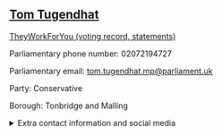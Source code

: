 ## <a href="https://members.parliament.uk/member/4462/contact">Tom Tugendhat</a>

<a href="https://www.theyworkforyou.com/mp/25374/thomas_tugendhat/tonbridge_and_malling">TheyWorkForYou (voting record, statements)</a> 

Parliamentary phone number: 02072194727 

Parliamentary email: tom.tugendhat.mp@parliament.uk 

Party: Conservative 

Borough: Tonbridge and Malling 

<details><summary>Extra contact information and social media</summary> 
<li>Website: http://www.tomtugendhat.org.uk/</li>
<li>Twitter: https://twitter.com/tomtugendhat</li>
<li>Constituency office phone number:</li>
<li>Constituency office email:</li>
<li>Facebook:</li>
<li>Instagram:</li>
<li>Youtube:</li>
<li>Linkedin:</li>
<li>Government department phone number:</li>
<li>Government department email:</li>
<li>Threads:</li>
<li>Party office phone number:</li>
<li>Party office email:</li>
<li>Tiktok:</li>
</details>